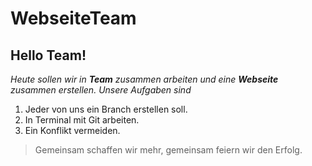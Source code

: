 # WebseiteTeam
## Hello Team!
*Heute sollen wir in **Team** zusammen arbeiten und eine __Webseite__ zusammen erstellen.*
_Unsere Aufgaben sind_
1. Jeder von uns ein Branch erstellen soll.
2. In Terminal mit Git arbeiten.
3. Ein Konflikt vermeiden.
> Gemeinsam schaffen wir mehr, gemeinsam feiern wir den Erfolg.
